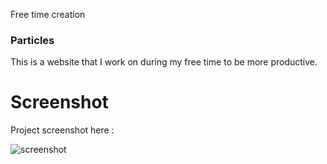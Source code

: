 Free time creation

### Particles 
This is a website that I work on during my free time to be more productive.

# Screenshot
Project screenshot here :

![screenshot](https://github.com/Jooselleebew/Particles/blob/juan/ss.png)


